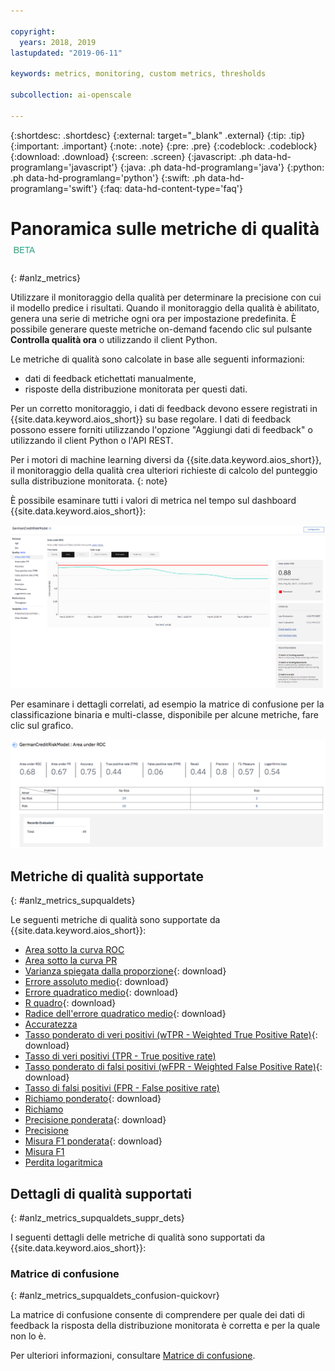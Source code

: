 ```yaml
---

copyright:
  years: 2018, 2019
lastupdated: "2019-06-11"

keywords: metrics, monitoring, custom metrics, thresholds

subcollection: ai-openscale

---
```


{:shortdesc: .shortdesc}
{:external: target="_blank" .external}
{:tip: .tip}
{:important: .important}
{:note: .note}
{:pre: .pre}
{:codeblock: .codeblock}
{:download: .download}
{:screen: .screen}
{:javascript: .ph data-hd-programlang='javascript'}
{:java: .ph data-hd-programlang='java'}
{:python: .ph data-hd-programlang='python'}
{:swift: .ph data-hd-programlang='swift'}
{:faq: data-hd-content-type='faq'}

# Panoramica sulle metriche di qualità ![tag beta](images/beta.png)
{: #anlz_metrics}

Utilizzare il monitoraggio della qualità per determinare la precisione con cui il modello predice i risultati. Quando il monitoraggio della qualità è abilitato, genera una serie di metriche ogni ora per impostazione predefinita. È possibile generare queste metriche on-demand facendo clic sul pulsante **Controlla qualità ora** o utilizzando il client Python.

Le metriche di qualità sono calcolate in base alle seguenti informazioni:

- dati di feedback etichettati manualmente,
- risposte della distribuzione monitorata per questi dati.

Per un corretto monitoraggio, i dati di feedback devono essere registrati in {{site.data.keyword.aios_short}} su base regolare. I dati di feedback possono essere forniti utilizzando l'opzione "Aggiungi dati di feedback" o utilizzando il client Python o l'API REST.

Per i motori di machine learning diversi da {{site.data.keyword.aios_short}}, il monitoraggio della qualità crea ulteriori richieste di calcolo del punteggio sulla distribuzione monitorata.
{: note}

È possibile esaminare tutti i valori di metrica nel tempo sul dashboard {{site.data.keyword.aios_short}}:

![grafico delle metriche di qualità che mostra la deviazione dell'area sotto la curva di ROC](images/quality_metrics_001.png)


Per esaminare i dettagli correlati, ad esempio la matrice di confusione per la classificazione binaria e multi-classe, disponibile per alcune metriche, fare clic sul grafico.

![tabella dei dettagli delle metriche di qualità](images/quality_metrics_002.png)

## Metriche di qualità supportate
{: #anlz_metrics_supqualdets}

Le seguenti metriche di qualità sono supportate da {{site.data.keyword.aios_short}}:

- [Area sotto la curva ROC](https://test.cloud.ibm.com/docs/services/ai-openscale?topic=ai-openscale-quality_roc)
- [Area sotto la curva PR](https://test.cloud.ibm.com/docs/services/ai-openscale?topic=ai-openscale-quality-area-pr)
- [Varianza spiegata dalla proporzione](https://test.cloud.ibm.com/docs/services/ai-openscale?topic=ai-openscale-quality_var){: download}
- [Errore assoluto medio](https://test.cloud.ibm.com/docs/services/ai-openscale?topic=ai-openscale-quality_abserror){: download}
- [Errore quadratico medio](https://test.cloud.ibm.com/docs/services/ai-openscale?topic=ai-openscale-quality_squerror){: download}
- [R quadro](https://test.cloud.ibm.com/docs/services/ai-openscale?topic=ai-openscale-quality_r_squared){: download}
- [Radice dell'errore quadratico medio](https://test.cloud.ibm.com/docs/services/ai-openscale?topic=ai-openscale-supqualdets_squ_errors_mean){: download}
- [Accuratezza](https://test.cloud.ibm.com/docs/services/ai-openscale?topic=ai-openscale-accuracy-opener)
- [Tasso ponderato di veri positivi (wTPR - Weighted True Positive Rate)](https://test.cloud.ibm.com/docs/services/ai-openscale?topic=ai-openscale-quality-wtpr){: download}
- [Tasso di veri positivi (TPR - True positive rate)](https://test.cloud.ibm.com/docs/services/ai-openscale?topic=ai-openscale-quality_tpr)
- [Tasso ponderato di falsi positivi (wFPR - Weighted False Positive Rate)](https://test.cloud.ibm.com/docs/services/ai-openscale?topic=ai-openscale-quality_wfpr_weighted){: download}
- [Tasso di falsi positivi (FPR - False positive rate)](https://test.cloud.ibm.com/docs/services/ai-openscale?topic=ai-openscale-quality_fpr_false)
- [Richiamo ponderato](https://test.cloud.ibm.com/docs/services/ai-openscale?topic=ai-openscale-quality_weighted_recall){: download}
- [Richiamo](https://test.cloud.ibm.com/docs/services/ai-openscale?topic=ai-openscale-quality_recall)
- [Precisione ponderata](https://test.cloud.ibm.com/docs/services/ai-openscale?topic=ai-openscale-quality_wgth_prec){: download}
- [Precisione](https://test.cloud.ibm.com/docs/services/ai-openscale?topic=ai-openscale-quality_precision)
- [Misura F1 ponderata](https://test.cloud.ibm.com/docs/services/ai-openscale?topic=ai-openscale-quality_wght_f1-measure){: download}
- [Misura F1](https://test.cloud.ibm.com/docs/services/ai-openscale?topic=ai-openscale-quality_f1-measr)
- [Perdita logaritmica](https://test.cloud.ibm.com/docs/services/ai-openscale?topic=ai-openscale-quality_log_loss)

## Dettagli di qualità supportati
{: #anlz_metrics_supqualdets_suppr_dets}

I seguenti dettagli delle metriche di qualità sono supportati da {{site.data.keyword.aios_short}}:

### Matrice di confusione
{: #anlz_metrics_supqualdets_confusion-quickovr}

La matrice di confusione consente di comprendere per quale dei dati di feedback la risposta della distribuzione monitorata è corretta e per la quale non lo è.

Per ulteriori informazioni, consultare [Matrice di confusione](/docs/services/ai-openscale?topic=ai-openscale-it-conf-mtx).
